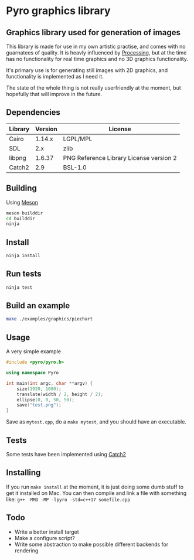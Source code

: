 # Pyro graphics library

## Graphics library used for generation of images

This library is made for use in my own artistic practise, and comes with no guarnatees of quality.
It is heavly influenced by [Processing](https://processing.org/), but at the time has no functionality for real time graphics and no 3D graphics functionality.

It's primary use is for generating still images with 2D graphics, and functionality is implemented as I need it. 

The state of the whole thing is not really userfriendly at the moment, but hopefully that will improve in the future.

## Dependencies

| Library   | Version | License          |
| --------- | ------- | ---------------- |
| Cairo     | 1.14.x  | LGPL/MPL         |
| SDL       | 2.x     | zlib             |
| libpng    | 1.6.37  | PNG Reference Library License version 2 |       
| Catch2    | 2.9     | BSL-1.0          |

## Building

Using [Meson](https://mesonbuild.com/)

```bash
meson builddir
cd builddir
ninja
```

## Install

```bash
ninja install
```

## Run tests

```bash
ninja test
```

## Build an example

```bash
make ./examples/graphics/piechart
```

## Usage

A very simple example

```c++
#include <pyro/pyro.h>

using namespace Pyro

int main(int argc, char **argv) {
    size(1920, 1080);
    translate(width / 2, height / 2);
    ellipse(0, 0, 50, 50);
    save("test.png");
}
```

Save as `mytest.cpp`, do a `make mytest`, and you should have an executable.

## Tests

Some tests have been implemented using [Catch2](https://github.com/catchorg/Catch2)

## Installing

If you run `make install` at the moment, it is just doing some dumb stuff to get it installed on Mac. 
You can then compile and link a file with something like:
`g++ -MMD -MP -lpyro -std=c++17 somefile.cpp`

## Todo

- Write a better install target
- Make a configure script?
- Write some abstraction to make possible different backends for rendering
